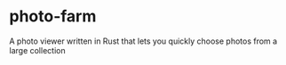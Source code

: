 # photo-farm
A photo viewer written in Rust that lets you quickly choose photos from a large collection
